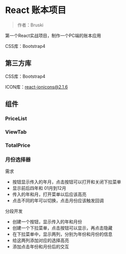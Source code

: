 # React 账本项目

> 作者：Bruski

第一个React实战项目，制作一个PC端的账本应用

CSS库：Bootstrap4

## 第三方库

CSS库：Bootstrap4

ICON库：react-ionicons@2.1.6

## 组件

### PriceList

### ViewTab

### TotalPrice

### 月份选择器

需求

- 按钮显示传入的年月，点击按钮可以打开和关闭下拉菜单
- 显示前后四年和 01月到12月
- 传入的年和月，打开菜单以后应该高亮
- 点击不同的年可以切换，点击月份应该触发回调

分段开发

- 创建一个按钮，显示传入的年和月份
- 创建一个下拉菜单，点击按钮可以显示，再点击隐藏
- 在下拉菜单中，显示两列，分别为年份和月份的信息
- 给这两列添加对应的选择高亮
- 添加点击年份和月份后的交互